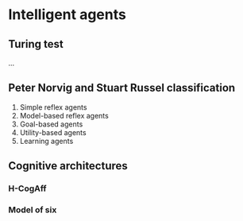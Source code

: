 # Intelligent agents

## Turing test

...

## Peter Norvig and Stuart Russel classification

1. Simple reflex agents
1. Model-based reflex agents
1. Goal-based agents
1. Utility-based agents
1. Learning agents


## Cognitive architectures 

### H-CogAff

### Model of six 
